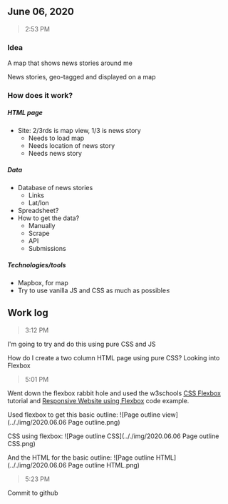 ## June 06, 2020

> 2:53 PM

### Idea

A map that shows news stories around me

News stories, geo-tagged and displayed on a map

### How does it work?

##### HTML page
- Site: 2/3rds is map view, 1/3 is news story
	- Needs to load map
	- Needs location of news story
	- Needs news story

##### Data
- Database of news stories
	- Links
	- Lat/lon
- Spreadsheet? 
- How to get the data?
	- Manually
	- Scrape
	- API
	- Submissions

##### Technologies/tools
- Mapbox, for map
- Try to use vanilla JS and CSS as much as possible≤

## Work log
> 3:12 PM

I'm going to try and do this using pure CSS and JS

How do I create a two column HTML page using pure CSS? Looking into Flexbox

> 5:01 PM

Went down the flexbox rabbit hole and used the w3schools [CSS Flexbox](https://www.w3schools.com/css/css3_flexbox.asp) tutorial and [Responsive Website using Flexbox](https://www.w3schools.com/css/tryit.asp?filename=trycss3_flexbox_website2) code example.

Used flexbox to get this basic outline:
![Page outline view](.././img/2020.06.06 Page outline.png)

CSS using flexbox:
![Page outline CSS](.././img/2020.06.06 Page outline CSS.png)

And the HTML for the basic outline:
![Page outline HTML](.././img/2020.06.06  Page outline HTML.png)

> 5:23 PM

Commit to github